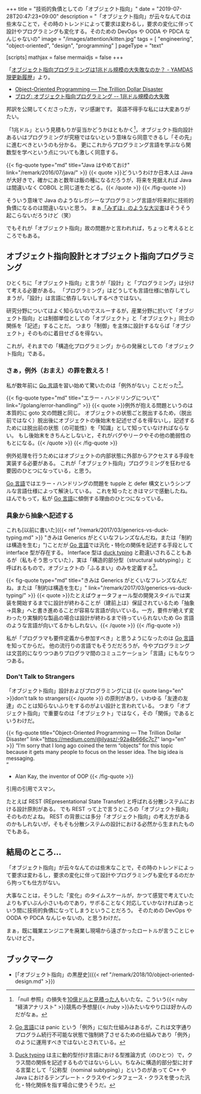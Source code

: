 +++
title = "技術的負債としての「オブジェクト指向」"
date =  "2019-07-28T20:47:23+09:00"
description = "「オブジェクト指向」が云々なんてのは些末なことで，その時のトレンドによって要求は変わるし，要求の変化に伴って設計やプログラミングも変化する。そのための DevOps や OODA や PDCA なんじゃないの"
image = "/images/attention/kitten.jpg"
tags = [ "engineering", "object-oriented", "design", "programming" ]
pageType = "text"

[scripts]
  mathjax = false
  mermaidjs = false
+++

「[オブジェクト指向プログラミングは1兆ドル規模の大失敗なのか？ - YAMDAS現更新履歴](https://yamdas.hatenablog.com/entry/20190723/isoopdisaster)」より。

- [Object-Oriented Programming — The Trillion Dollar Disaster](https://medium.com/codeiq/-92a4b666c7c7)
- [ブログ: オブジェクト指向プログラミング -- 1兆ドル規模の大失敗](https://okuranagaimo.blogspot.com/2019/07/1.html)

邦訳を公開してくださった方，マジ感謝です。
英語不得手な私には大変ありがたい。

「1兆ドル」という見積もりが妥当かどうかはともかく[^ns1]，オブジェクト指向設計あるいはプログラミングが究極ではないという意味なら同意できるし「その先」に進むべきというのも分かる。
更にこれからプログラミング言語を学ぶなら関数型を学べという点についても激しく同意する。

[^ns1]: 「null 参照」の損失を[10億ドルと見積った人](https://en.wikipedia.org/wiki/Tony_Hoare "Tony Hoare - Wikipedia")もいたな。こういう{{< ruby "経済アナリスト" >}}競馬の予想屋{{< /ruby >}}みたいなやり口は好かんのだがなぁ。

{{< fig-quote type="md" title="Java はやめておけ" link="/remark/2016/07/java/" >}}
{{< quote >}}どういうわけか日本人は Java が大好きで，確かにあと数年は飯の種になるだろうが，将来を見据えれば Java は間違いなく COBOL と同じ道をたどる。{{< /quote >}}
{{< /fig-quote >}}

そういう意味で Java のようなレガシーなプログラミング言語が将来的に技術的負債になるのは間違いないと思う。
まぁ[「みずほ」のような大災害](https://note.mu/tsukamoto/n/n66e1be6b616b "みずほ銀行の新基幹システムが全面稼働へ｜塚本 牧生｜note")はそうそう起こらないだろうけど（笑）

でもそれが「オブジェクト指向」故の問題かと言われれば，ちょっと考えるとところでもある。

## オブジェクト指向設計とオブジェクト指向プログラミング

ひとくちに「オブジェクト指向」と言うが「設計」と「プログラミング」は分けて考える必要がある。
「プログラミング」はどうしても言語仕様に依存してしまうが，「設計」は言語に依存しないしするべきではない。

研究分野についてはよく知らないのでスルーするが，産業分野に於いて「オブジェクト指向」とは制御単位としての「オブジェクト」と「オブジェクト」同士の関係を「記述」することだ。
つまり「制御」を主体に設計するならば「オブジェクト」そのものに着目せざるを得ない。

これが，それまでの「構造化プログラミング」からの発展としての「オブジェクト指向」である。

### さぁ，例外（おまえ）の罪を数えろ！

私が数年前に [Go 言語]を習い始めて驚いたのは「例外がない」ことだった[^pa1]。

[^pa1]: [Go 言語]には panic という「例外」に似た仕組みはあるが，これは文字通りプログラム続行不可能な状態で強制終了させるための仕組みであり「例外」のように運用すべきではないとされている。

{{< fig-quote type="md" title="エラー・ハンドリングについて" link="/golang/error-handling/" >}}
{{< quote >}}例外が抱える問題というのは本質的に goto 文の問題と同じ。 オブジェクトの状態ごと脱出するため，（脱出前ではなく）脱出後にオブジェクトの後始末を記述せざるを得ないし，記述するためには脱出前の状態（の可能性）を「知識」として知っていなければならない。 もし後始末をきちんとしないと，それがバグやリークやその他の脆弱性のもとになる。{{< /quote >}}
{{< /fig-quote >}}

例外処理を行うためにはオブジェクトの内部状態に外部からアクセスする手段を実装する必要がある。
これが「オブジェクト指向」プログラミングを狂わせる要因のひとつになっている，と思う。

[Go 言語]ではエラー・ハンドリングの問題を tupple と defer 構文というシンプルな言語仕様によって解決している。
これを知ったときはマジで感動したね。
ほんでもって，私が [Go 言語]に傾倒する理由のひとつになっている。

### 具象から抽象へ記述する

これも[以前に書いた]({{< ref "/remark/2017/03/generics-vs-duck-typing.md" >}} "きみは Generics がとくいなフレンズなんだね，または「制約は構造を生む」")ことだが [Go 言語]では汎化・特化の関係を記述する手段として interface 型が存在する。
Interface 型は [duck typing](https://en.wikipedia.org/wiki/Duck_typing "Duck typing - Wikipedia") と勘違いされることもあるが（私もそう思っていた），実は「構造的部分型（structural subtyping）」と呼ばれるもので，オブジェクトの「ふるまい」のみを定義する[^dt1]。

[^dt1]: [Duck typing](https://en.wikipedia.org/wiki/Duck_typing "Duck typing - Wikipedia") は主に動的型付け言語における型推論方式（のひとつ）で，クラス間の関係を記述するものではないらしい。ちなみに構造的部分型に対する言葉として「公称型（nominal subtyping）」というのがあって C++ や Java におけるテンプレート・クラスやインタフェース・クラスを使った汎化・特化関係を指す場合に使うそうだ。

{{< fig-quote type="md" title="きみは Generics がとくいなフレンズなんだね，または「制約は構造を生む」" link="/remark/2017/03/generics-vs-duck-typing/" >}}
{{< quote >}}たとえばウォータフォール型の開発スタイルでは実装を開始するまでに設計が終わることが（建前上は）保証されているため「抽象→具象」へと書き進めることが容易な言語が向いている。一方，要件が絶えず変わったり実験的な製品の場合は設計が終わるまで待っていられないため Go 言語のような言語が向いてるかもしれない。{{< /quote >}}
{{< /fig-quote >}}

私が「プログラマも要件定義から参加すべき」と思うようになったのは [Go 言語]を知ってからだ。
他の流行りの言語でもそうだだろうが，今やプログラミングは文芸的になりつつありプログラマ間のコミュニケーション「言語」にもなりつつある。

### Don't Talk to Strangers

「オブジェクト指向」設計およびプログラミングには {{< quote lang="en" >}}don't talk to strangers{{< /quote >}} の原則があり，いわゆる「友達の友達」のことは知らないふりをするのがよい設計と言われている。
つまり「オブジェクト指向」で重要なのは「オブジェクト」ではなく，その「関係」であるというわけだ。

{{< fig-quote title="Object-Oriented Programming — The Trillion Dollar Disaster" link="https://medium.com/@ilyasz/-92a4b666c7c7" lang="en" >}}
<q>I’m sorry that I long ago coined the term “objects” for this topic because it gets many people to focus on the lesser idea. The big idea is messaging.<br>
- Alan Kay, the inventor of OOP</q>
{{< /fig-quote >}}

引用の引用でスマン。

たとえば REST (REpresentational State Transfer) と呼ばれる分散システムにおける設計原則がある。
でも REST って上で言うところの「オブジェクト指向」そのものだよね。
REST の背景には多分「オブジェクト指向」の考え方があるのかもしれないが，そもそも分散システムの設計における必然から生まれたものでもある。

## 結局のところ...

「オブジェクト指向」が云々なんてのは些末なことで，その時のトレンドによって要求は変わるし，要求の変化に伴って設計やプログラミングも変化するのだから拘っても仕方がない。

大事なことは，そうした「変化」のタイムスケールが，かつて感覚で考えていたよりもずいぶん小さいものであり，サボることなく対応していかなければあっという間に技術的負債になってしまうということだろう。
そのための DevOps や OODA や PDCA なんじゃないの，と思うわけだ。

まぁ，既に職業エンジニアを廃業し現場から遠ざかったロートルが言うことじゃないけどさ。

## ブックマーク

- [「オブジェクト指向」の黒歴史]({{< ref "/remark/2018/10/object-oriented-design.md" >}})

[Go 言語]: https://golang.org/ "The Go Programming Language"

